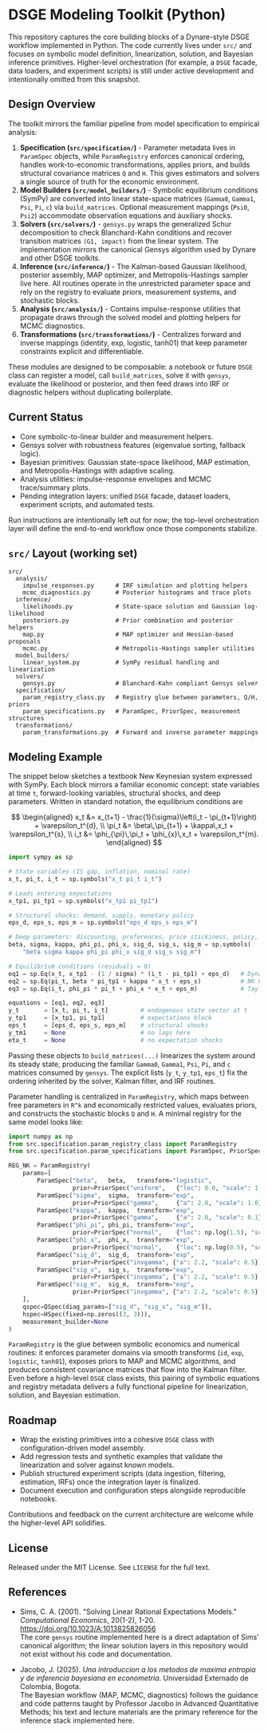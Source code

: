 # DSGE Modeling Toolkit (Python)

This repository captures the core building blocks of a Dynare-style DSGE workflow implemented in Python. The code currently lives under `src/` and focuses on symbolic model definition, linearization, solution, and Bayesian inference primitives. Higher-level orchestration (for example, a `DSGE` facade, data loaders, and experiment scripts) is still under active development and intentionally omitted from this snapshot.

## Design Overview

The toolkit mirrors the familiar pipeline from model specification to empirical analysis:

1. **Specification (`src/specification/`)** - Parameter metadata lives in `ParamSpec` objects, while `ParamRegistry` enforces canonical ordering, handles work-to-economic transformations, applies priors, and builds structural covariance matrices `Q` and `H`. This gives estimators and solvers a single source of truth for the economic environment.
2. **Model Builders (`src/model_builders/`)** - Symbolic equilibrium conditions (SymPy) are converted into linear state-space matrices (`Gamma0`, `Gamma1`, `Psi`, `Pi`, `c`) via `build_matrices`. Optional measurement mappings (`Psi0`, `Psi2`) accommodate observation equations and auxiliary shocks.
3. **Solvers (`src/solvers/`)** - `gensys.py` wraps the generalized Schur decomposition to check Blanchard-Kahn conditions and recover transition matrices `(G1, impact)` from the linear system. The implementation mirrors the canonical Gensys algorithm used by Dynare and other DSGE toolkits.
4. **Inference (`src/inference/`)** - The Kalman-based Gaussian likelihood, posterior assembly, MAP optimizer, and Metropolis-Hastings sampler live here. All routines operate in the unrestricted parameter space and rely on the registry to evaluate priors, measurement systems, and stochastic blocks.
5. **Analysis (`src/analysis/`)** - Contains impulse-response utilities that propagate draws through the solved model and plotting helpers for MCMC diagnostics.
6. **Transformations (`src/transformations/`)** - Centralizes forward and inverse mappings (identity, exp, logistic, tanh01) that keep parameter constraints explicit and differentiable.

These modules are designed to be composable: a notebook or future `DSGE` class can register a model, call `build_matrices`, solve it with `gensys`, evaluate the likelihood or posterior, and then feed draws into IRF or diagnostic helpers without duplicating boilerplate.

## Current Status

- Core symbolic-to-linear builder and measurement helpers.
- Gensys solver with robustness features (eigenvalue sorting, fallback logic).
- Bayesian primitives: Gaussian state-space likelihood, MAP estimation, and Metropolis-Hastings with adaptive scaling.
- Analysis utilities: impulse-response envelopes and MCMC trace/summary plots.
- Pending integration layers: unified `DSGE` facade, dataset loaders, experiment scripts, and automated tests.

Run instructions are intentionally left out for now; the top-level orchestration layer will define the end-to-end workflow once those components stabilize.

## `src/` Layout (working set)

```
src/
  analysis/
    impulse_responses.py      # IRF simulation and plotting helpers
    mcmc_diagnostics.py       # Posterior histograms and trace plots
  inference/
    likelihoods.py            # State-space solution and Gaussian log-likelihood
    posteriors.py             # Prior combination and posterior helpers
    map.py                    # MAP optimizer and Hessian-based proposals
    mcmc.py                   # Metropolis-Hastings sampler utilities
  model_builders/
    linear_system.py          # SymPy residual handling and linearization
  solvers/
    gensys.py                 # Blanchard-Kahn compliant Gensys solver
  specification/
    param_registry_class.py   # Registry glue between parameters, Q/H, priors
    param_specifications.py   # ParamSpec, PriorSpec, measurement structures
  transformations/
    param_transformations.py  # Forward and inverse parameter mappings
```

## Modeling Example

The snippet below sketches a textbook New Keynesian system expressed with SymPy. Each block mirrors a familiar economic concept: state variables at time `t`, forward-looking variables, structural shocks, and deep parameters. Written in standard notation, the equilibrium conditions are

$$
\begin{aligned}
x_t &= x_{t+1} - \frac{1}{\sigma}\left(i_t - \pi_{t+1}\right) + \varepsilon_t^{d}, \\
\pi_t &= \beta\,\pi_{t+1} + \kappa\,x_t + \varepsilon_t^{s}, \\
i_t &= \phi_{\pi}\,\pi_t + \phi_{x}\,x_t + \varepsilon_t^{m}.
\end{aligned}
$$


```python
import sympy as sp

# State variables (IS gap, inflation, nominal rate)
x_t, pi_t, i_t = sp.symbols("x_t pi_t i_t")

# Leads entering expectations
x_tp1, pi_tp1 = sp.symbols("x_tp1 pi_tp1")

# Structural shocks: demand, supply, monetary policy
eps_d, eps_s, eps_m = sp.symbols("eps_d eps_s eps_m")

# Deep parameters: discounting, preferences, price stickiness, policy, shock stds
beta, sigma, kappa, phi_pi, phi_x, sig_d, sig_s, sig_m = sp.symbols(
    "beta sigma kappa phi_pi phi_x sig_d sig_s sig_m")

# Equilibrium conditions (residuals = 0)
eq1 = sp.Eq(x_t, x_tp1 - (1 / sigma) * (i_t - pi_tp1) + eps_d)   # Dynamic IS curve
eq2 = sp.Eq(pi_t, beta * pi_tp1 + kappa * x_t + eps_s)           # NK Phillips curve
eq3 = sp.Eq(i_t, phi_pi * pi_t + phi_x * x_t + eps_m)            # Taylor rule

equations = [eq1, eq2, eq3]
y_t       = [x_t, pi_t, i_t]         # endogenous state vector at t
y_tp1     = [x_tp1, pi_tp1]          # expectations block
eps_t     = [eps_d, eps_s, eps_m]    # structural shocks
y_tm1     = None                     # no lags here
eta_t     = None                     # no expectation shocks
```

Passing these objects to `build_matrices(...)` linearizes the system around its steady state, producing the familiar `Gamma0`, `Gamma1`, `Psi`, `Pi`, and `c` matrices consumed by `gensys`. The explicit lists (`y_t`, `y_tp1`, `eps_t`) fix the ordering inherited by the solver, Kalman filter, and IRF routines.

Parameter handling is centralized in `ParamRegistry`, which maps between free parameters in `R^k` and economically restricted values, evaluates priors, and constructs the stochastic blocks `Q` and `H`. A minimal registry for the same model looks like:

```python
import numpy as np
from src.specification.param_registry_class import ParamRegistry
from src.specification.param_specifications import ParamSpec, PriorSpec, QSpec, HSpec

REG_NK = ParamRegistry(
    params=[
        ParamSpec("beta",   beta,   transform="logistic",
                  prior=PriorSpec("uniform",   {"loc": 0.0, "scale": 1.0}), role="struct"),
        ParamSpec("sigma",  sigma,  transform="exp",
                  prior=PriorSpec("gamma",     {"a": 2.0, "scale": 1.0}),   role="struct"),
        ParamSpec("kappa",  kappa,  transform="exp",
                  prior=PriorSpec("gamma",     {"a": 2.0, "scale": 0.1}),   role="struct"),
        ParamSpec("phi_pi", phi_pi, transform="exp",
                  prior=PriorSpec("normal",    {"loc": np.log(1.5), "scale": 0.4}), role="struct"),
        ParamSpec("phi_x",  phi_x,  transform="exp",
                  prior=PriorSpec("normal",    {"loc": np.log(0.5), "scale": 0.4}), role="struct"),
        ParamSpec("sig_d",  sig_d,  transform="exp",
                  prior=PriorSpec("invgamma", {"a": 2.2, "scale": 0.5}), role="shock_std"),
        ParamSpec("sig_s",  sig_s,  transform="exp",
                  prior=PriorSpec("invgamma", {"a": 2.2, "scale": 0.5}), role="shock_std"),
        ParamSpec("sig_m",  sig_m,  transform="exp",
                  prior=PriorSpec("invgamma", {"a": 2.2, "scale": 0.5}), role="shock_std"),
    ],
    qspec=QSpec(diag_params=["sig_d", "sig_s", "sig_m"]),
    hspec=HSpec(fixed=np.zeros((3, 3))),
    measurement_builder=None
)
```

`ParamRegistry` is the glue between symbolic economics and numerical routines: it enforces parameter domains via smooth transforms (`id`, `exp`, `logistic`, `tanh01`), exposes priors to MAP and MCMC algorithms, and produces consistent covariance matrices that flow into the Kalman filter. Even before a high-level `DSGE` class exists, this pairing of symbolic equations and registry metadata delivers a fully functional pipeline for linearization, solution, and Bayesian estimation.

## Roadmap

- Wrap the existing primitives into a cohesive `DSGE` class with configuration-driven model assembly.
- Add regression tests and synthetic examples that validate the linearization and solver against known models.
- Publish structured experiment scripts (data ingestion, filtering, estimation, IRFs) once the integration layer is finalized.
- Document execution and configuration steps alongside reproducible notebooks.

Contributions and feedback on the current architecture are welcome while the higher-level API solidifies.

## License

Released under the MIT License. See `LICENSE` for the full text.

## References

- Sims, C. A. (2001). "Solving Linear Rational Expectations Models." *Computational Economics*, 20(1-2), 1-20. https://doi.org/10.1023/A:1013825826056  
  The core `gensys` routine implemented here is a direct adaptation of Sims' canonical algorithm; the linear solution layers in this repository would not exist without his code and documentation.

- Jacobo, J. (2025). *Una introduccion a los metodos de maxima entropia y de inferencia bayesiana en econometria*. Universidad Externado de Colombia, Bogota.  
  The Bayesian workflow (MAP, MCMC, diagnostics) follows the guidance and code patterns taught by Professor Jacobo in Advanced Quantitative Methods; his text and lecture materials are the primary reference for the inference stack implemented here.
